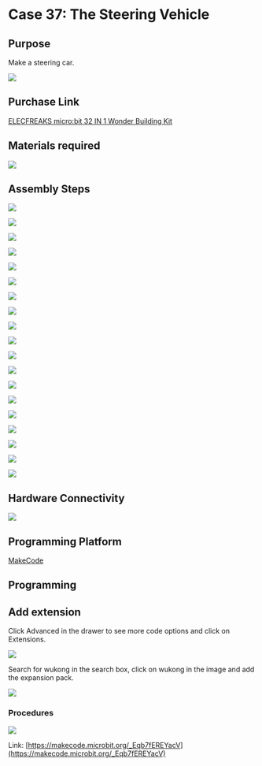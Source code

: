 # Case 37: The Steering Vehicle
## Purpose
Make a steering car.

![](./images/Wonder-Building-Kit-case-37-01.png)
## Purchase Link

[ELECFREAKS micro:bit 32 IN 1 Wonder Building Kit](https://www.elecfreaks.com/micro-bit-wonder-building-kit-without-micro-bit-board.html)

## Materials required

![](./images/Wonder-Building-Kit-step-case-37-01.png)

## Assembly Steps


![](./images/Wonder-Building-Kit-step-case-37-02.png)

![](./images/Wonder-Building-Kit-step-case-37-03.png)

![](./images/Wonder-Building-Kit-step-case-37-04.png)

![](./images/Wonder-Building-Kit-step-case-37-05.png)

![](./images/Wonder-Building-Kit-step-case-37-06.png)

![](./images/Wonder-Building-Kit-step-case-37-07.png)

![](./images/Wonder-Building-Kit-step-case-37-08.png)

![](./images/Wonder-Building-Kit-step-case-37-09.png)

![](./images/Wonder-Building-Kit-step-case-37-10.png)

![](./images/Wonder-Building-Kit-step-case-37-11.png)

![](./images/Wonder-Building-Kit-step-case-37-12.png)

![](./images/Wonder-Building-Kit-step-case-37-13.png)

![](./images/Wonder-Building-Kit-step-case-37-14.png)

![](./images/Wonder-Building-Kit-step-case-37-15.png)

![](./images/Wonder-Building-Kit-step-case-37-16.png)

![](./images/Wonder-Building-Kit-step-case-37-17.png)

![](./images/Wonder-Building-Kit-step-case-37-18.png)

![](./images/Wonder-Building-Kit-step-case-37-19.png)

![](./images/Wonder-Building-Kit-step-case-37-20.png)


## Hardware Connectivity

![](./images/Wonder-Building-Kit-case-37-03.png)

## Programming Platform

[MakeCode](https://makecode.microbit.org/)

## Programming
## Add extension
Click Advanced in the drawer to see more code options and click on Extensions.

![](./images/Wonder-Building-Kit-case-21-02.png)

Search for wukong in the search box, click on wukong in the image and add the expansion pack.

![](./images/Wonder-Building-Kit-case-21-03.png)





### Procedures

![](./images/Wonder-Building-Kit-case-37-04.png)

Link: [https://makecode.microbit.org/_Eqb7fEREYacV](https://makecode.microbit.org/_Eqb7fEREYacV)
